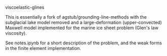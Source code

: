 viscoelastic-glines

This is essentially a fork of agstub/grounding-line-methods with the subglacial
lake model removed and a large-deformation (upper-convected) Maxwell model 
implemented for the marine ice sheet problem (Glen's law viscosity).

See notes.ipynb for a short description of the problem, and the weak forms in the finite
element implementation.

